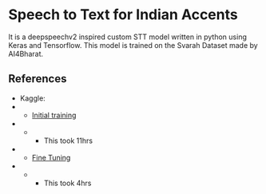 # Speech to Text for Indian Accents

It is a deepspeechv2 inspired custom STT model written in python using Keras and Tensorflow.
This model is trained on the Svarah Dataset made by AI4Bharat.

## References
- Kaggle:
- - [Initial training](https://www.kaggle.com/code/shivanshpotdar/eot-speech-to-text)
- - - This took 11hrs
- - [Fine Tuning](https://www.kaggle.com/code/shivvyp/finetuning-deepspeechv2)
- - - This took 4hrs